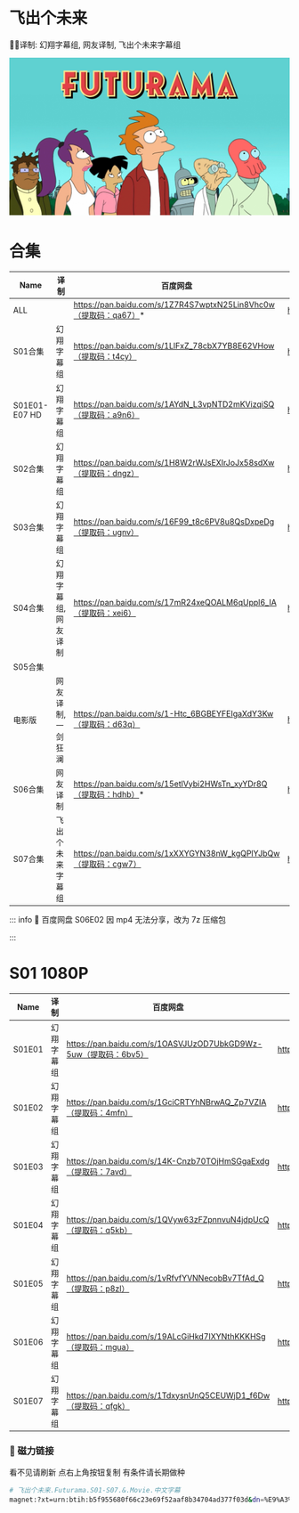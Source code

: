 # 飞出个未来

✍🏻译制: 幻翔字幕组, 网友译制, 飞出个未来字幕组

![p9932851_b_h8_ab.jpg](p9932851_b_h8_ab.jpg)

# 合集

| Name | 译制 | 百度网盘 | 阿里云盘 | MDpan |
| --- | --- | --- | --- | --- |
| ALL |  | https://pan.baidu.com/s/1Z7R4S7wptxN25Lin8Vhc0w（提取码：qa67）* | https://www.aliyundrive.com/s/koZc3c6EZYy | https://mdpan.tk/%E9%A3%9E%E5%87%BA%E4%B8%AA%E6%9C%AA%E6%9D%A5 |
| S01合集 | 幻翔字幕组 | https://pan.baidu.com/s/1LlFxZ_78cbX7YB8E62VHow（提取码：t4cy） | https://www.aliyundrive.com/s/4Uoh8BmSuiF |  |
| S01E01-E07 HD | 幻翔字幕组 | https://pan.baidu.com/s/1AYdN_L3vpNTD2mKVizqiSQ（提取码：a9n6） | https://www.aliyundrive.com/s/CXNTqnmFSHv |  |
| S02合集 | 幻翔字幕组 | https://pan.baidu.com/s/1H8W2rWJsEXIrJoJx58sdXw（提取码：dngz） | https://www.aliyundrive.com/s/itNWHAGuCtE |  |
| S03合集 | 幻翔字幕组 | https://pan.baidu.com/s/16F99_t8c6PV8u8QsDxpeDg（提取码：ugnv） | https://www.aliyundrive.com/s/v5tpqMHkfzn |  |
| S04合集 | 幻翔字幕组,网友译制 | https://pan.baidu.com/s/17mR24xeQOALM6qUppl6_IA（提取码：xei6） | https://www.aliyundrive.com/s/Kb5besQ7GjV |  |
| S05合集
电影版 | 网友译制,一剑狂澜 | https://pan.baidu.com/s/1-Htc_6BGBEYFEIgaXdY3Kw（提取码：d63q） | https://www.aliyundrive.com/s/eVHQJGL6xzE |  |
| S06合集 | 网友译制 | https://pan.baidu.com/s/15etlVybi2HWsTn_xyYDr8Q（提取码：hdhb）* | https://www.aliyundrive.com/s/6ztV7xn2283 |  |
| S07合集 | 飞出个未来字幕组 | https://pan.baidu.com/s/1xXXYGYN38nW_kgQPlYJbQw（提取码：cgw7） | https://www.aliyundrive.com/s/yBHMxKkN55G |  |

::: info
🤖 百度网盘 S06E02 因 mp4 无法分享，改为 7z 压缩包

:::

# S01 1080P

| Name | 译制 | 百度网盘 | 阿里云盘 | MDpan |
| --- | --- | --- | --- | --- |
| S01E01 | 幻翔字幕组 | https://pan.baidu.com/s/1OASVJUzOD7UbkGD9Wz-5uw（提取码：6bv5） | https://www.aliyundrive.com/s/pHBv9KLja16 | https://mdpan.tk/%E9%A3%9E%E5%87%BA%E4%B8%AA%E6%9C%AA%E6%9D%A5 |
| S01E02 | 幻翔字幕组 | https://pan.baidu.com/s/1GciCRTYhNBrwAQ_Zp7VZIA（提取码：4mfn） | https://www.aliyundrive.com/s/aD4jgHJpvD8 | https://mdpan.tk/%E9%A3%9E%E5%87%BA%E4%B8%AA%E6%9C%AA%E6%9D%A5 |
| S01E03 | 幻翔字幕组 | https://pan.baidu.com/s/14K-Cnzb70TOjHmSGgaExdg（提取码：7avd） | https://www.aliyundrive.com/s/1MTQ7fqRTBZ | https://mdpan.tk/%E9%A3%9E%E5%87%BA%E4%B8%AA%E6%9C%AA%E6%9D%A5 |
| S01E04 | 幻翔字幕组 | https://pan.baidu.com/s/1QVyw63zFZpnnvuN4jdpUcQ（提取码：q5kb） | https://www.aliyundrive.com/s/qSBLAZozyLF | https://mdpan.tk/%E9%A3%9E%E5%87%BA%E4%B8%AA%E6%9C%AA%E6%9D%A5 |
| S01E05 | 幻翔字幕组 | https://pan.baidu.com/s/1vRfvfYVNNecobBv7TfAd_Q（提取码：p8zl） | https://www.aliyundrive.com/s/6oCGPZ31M3r | https://mdpan.tk/%E9%A3%9E%E5%87%BA%E4%B8%AA%E6%9C%AA%E6%9D%A5 |
| S01E06 | 幻翔字幕组 | https://pan.baidu.com/s/19ALcGiHkd7IXYNthKKKHSg（提取码：mgua） | https://www.aliyundrive.com/s/dSGXWUwvZp4 | https://mdpan.tk/%E9%A3%9E%E5%87%BA%E4%B8%AA%E6%9C%AA%E6%9D%A5 |
| S01E07 | 幻翔字幕组 | https://pan.baidu.com/s/1TdxysnUnQ5CEUWjD1_f6Dw（提取码：qfgk） | https://www.aliyundrive.com/s/eMcmJMpFSyE | https://mdpan.tk/%E9%A3%9E%E5%87%BA%E4%B8%AA%E6%9C%AA%E6%9D%A5 |

### 🧲 磁力链接

看不见请刷新 点右上角按钮复制 有条件请长期做种

```bash
# 飞出个未来.Futurama.S01-S07.&.Movie.中文字幕
magnet:?xt=urn:btih:b5f955680f66c23e69f52aaf8b34704ad377f03d&dn=%E9%A3%9E%E5%87%BA%E4%B8%AA%E6%9C%AA%E6%9D%A5.Futurama.S01-S07.%26.Movie.%E4%B8%AD%E6%96%87%E5%AD%97%E5%B9%95&tr=http%3A%2F%2Falltorrents.net%3A80%2Fbt%2Fannounce.php&tr=http%3A%2F%2Fbluebird-hd.org%2Fannounce.php&tr=http%3A%2F%2Fwww.thetradersden.org%2Fforums%2Ftracker%2Fannounce.php&tr=http%3A%2F%2Ftracker.trancetraffic.com%3A80%2Fannounce.php&tr=http%3A%2F%2Firrenhaus.dyndns.dk%3A80%2Fannounce.php&tr=http%3A%2F%2F1337.abcvg.info%3A80%2Fannounce&tr=http%3A%2F%2Fbt.beatrice-raws.org%3A80%2Fannounce&tr=http%3A%2F%2Fwww.tribalmixes.com%3A80%2Fannounce.php&tr=http%3A%2F%2Fwww.wareztorrent.com%3A80%2Fannounce
```